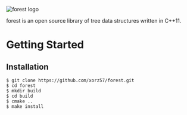 ![forest logo](https://i.imgur.com/zl44kiK.jpg)

forest is an open source library of tree data structures written in C++11.

# Getting Started

## Installation
```
$ git clone https://github.com/xorz57/forest.git
$ cd forest
$ mkdir build
$ cd build
$ cmake ..
$ make install
```
